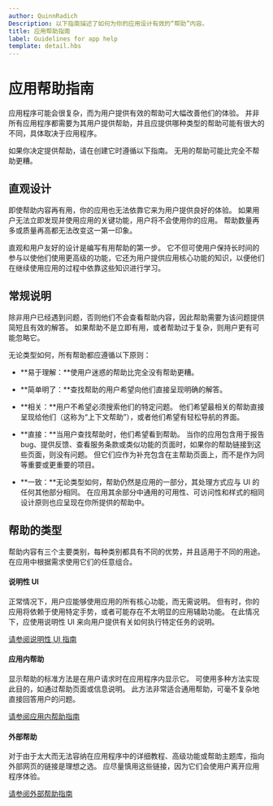 ```yaml
---
author: QuinnRadich
Description: 以下指南描述了如何为你的应用设计有效的“帮助”内容。
title: 应用帮助指南
label: Guidelines for app help
template: detail.hbs
---
```


# 应用帮助指南



应用程序可能会很复杂，而为用户提供有效的帮助可大幅改善他们的体验。 并非所有应用程序都需要为其用户提供帮助，并且应提供哪种类型的帮助可能有很大的不同，具体取决于应用程序。

如果你决定提供帮助，请在创建它时遵循以下指南。 无用的帮助可能比完全不帮助更糟。

## <span id="intuitive_design"></span><span id="INTUITIVE_DESIGN"></span>直观设计

即使帮助内容再有用，你的应用也无法依靠它来为用户提供良好的体验。 如果用户无法立即发现并使用应用的关键功能，用户将不会使用你的应用。 帮助数量再多或质量再高都无法改变这一第一印象。

直观和用户友好的设计是编写有用帮助的第一步。 它不但可使用户保持长时间的参与以使他们使用更高级的功能，它还为用户提供应用核心功能的知识，以便他们在继续使用应用的过程中依靠这些知识进行学习。

## <span id="general_instructions"></span><span id="GENERAL_INSTRUCTIONS"></span>常规说明

除非用户已经遇到问题，否则他们不会查看帮助内容，因此帮助需要为该问题提供简短且有效的解答。 如果帮助不是立即有用，或者帮助过于复杂，则用户更有可能忽略它。

无论类型如何，所有帮助都应遵循以下原则：

-   **易于理解：**使用户迷惑的帮助比完全没有帮助更糟。

-   **简单明了：**查找帮助的用户希望向他们直接呈现明确的解答。

-   **相关：**用户不希望必须搜索他们的特定问题。 他们希望最相关的帮助直接呈现给他们（这称为“上下文帮助”），或者他们希望有轻松导航的界面。

-   **直接：**当用户查找帮助时，他们希望看到帮助。 当你的应用包含用于报告 bug、提供反馈、查看服务条款或类似功能的页面时，如果你的帮助链接到这些页面，则没有问题。 但它们应作为补充包含在主帮助页面上，而不是作为同等重要或更重要的项目。

-   **一致：**无论类型如何，帮助仍然是应用的一部分，其处理方式应与 UI 的任何其他部分相同。 在应用其余部分中通用的可用性、可访问性和样式的相同设计原则也应呈现在你所提供的帮助中。

## <span id="types_of_help"></span><span id="TYPES_OF_HELP"></span>帮助的类型

帮助内容有三个主要类别，每种类别都具有不同的优势，并且适用于不同的用途。 在应用中根据需求使用它们的任意组合。

#### <span id="instructional_ui"></span><span id="INSTRUCTIONAL_UI"></span>说明性 UI

正常情况下，用户应能够使用应用的所有核心功能，而无需说明。 但有时，你的应用将依赖于使用特定手势，或者可能存在不太明显的应用辅助功能。 在此情况下，应使用说明性 UI 来向用户提供有关如何执行特定任务的说明。

[请参阅说明性 UI 指南](instructional-ui.md)

#### <span id="in_app_help"></span><span id="IN_APP_HELP"></span>应用内帮助

显示帮助的标准方法是在用户请求时在应用程序内显示它。 可使用多种方法实现此目的，如通过帮助页面或信息说明。 此方法非常适合通用帮助，可毫不复杂地直接回答用户的问题。

[请参阅应用内帮助指南](in-app-help.md)

#### <span id="external_help"></span><span id="EXTERNAL_HELP"></span>外部帮助

对于由于太大而无法容纳在应用程序中的详细教程、高级功能或帮助主题库，指向外部网页的链接是理想之选。 应尽量慎用这些链接，因为它们会使用户离开应用程序体验。

[请参阅外部帮助指南](external-help.md)




<!--HONumber=May16_HO2-->


